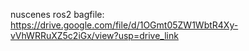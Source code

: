 nuscenes ros2 bagfile: https://drive.google.com/file/d/1OGmt05ZW1WbtR4Xy-vVhWRRuXZ5c2iGx/view?usp=drive_link
